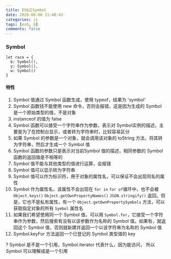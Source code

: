 ```yaml
---
title: ES6之Symbol
date: 2020-08-06 11:48:43
categories: js
tags: [es6, G]
comments: false
---
```


### Symbol

    let race = {
      b: Symbol(),
      y: Symbol(),
      w: Symbol()
    }

#### 特性
1. Symbol 值通过 Symbol 函数生成，使用 typeof，结果为 'symbol'
2. Symbol 函数钱不能使用 new 命令，否则会报错，这是因为生成的 Symbol 是一个原始类型的值，不是对象
3. instanceof 的值为 false
4. Symbol 函数可以接受一个字符串作为参数，表示对 Symbol实例的描述，主要是为了在控制台显示，或者转为字符串时，比较容易区分
5. 如果 Symbol 的参数是一个对象，就会调用该对象的 toString 方法，将其转为字符串，然后才生成一个 Symbol 值
6. Symbol 函数的参数只是表示对当前Symbol 值的描述，相同参数的 Symbol 函数的返回值是不相等的
7. Symbol 值不能与其他类型的值进行运算，会报错
8. Symbol 值可以显示转为字符串
9. Symbol 值可以作为标识符，用于对象的属性名，可以保证不会出现同名的属性
10. Symbol 作为属性名，该属性不会出现在 `for in`  `for of`循环中，也不会被 `Object.keys()` `Object.getOwnPropertyNames()` `JSON.stringify()` 返回。但是，它也不是私有属性，有一个 `Object.getOwnPropertySymbols` 方法，可以获取指定对象的所有 `Symbol` 属性名
11. 如果我们希望使用同一个 Symbol 值，可以用 `Symbol.for`，它接受一个字符串作为参数，然后搜索有没有以该参数作为名称的 Symbol 值。如果有，就返回这个 Symbol 值，否则就新建并返回一个以该字符串为名称的 Symbol 值
12. Symbol.keyFor 方法返回一个已登记的 Symbol 类型值的 key

? Symbol 是不是一个引用，Symbol.iterator 代表什么，因为能访问， 所以 Symbol 可以理解成是一个引用
